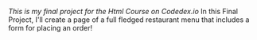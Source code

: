 *This is my final project for the Html Course on Codedex.io*
In this Final Project, I'll create a page of a full fledged restaurant menu that includes a form for placing an order!
